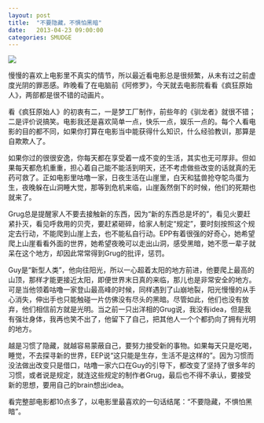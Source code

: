 ```yaml
---
layout: post
title:  "不要隐藏，不惧怕黑暗"
date:   2013-04-23 09:00:00
categories: SMUDGE
---
```


<img src="http://binnng.coding.io/assets/images/fkysr.jpg" />

慢慢的喜欢上电影里不真实的情节，所以最近看电影总是很频繁，从未有过之前虚度光阴的罪恶感。昨晚看了在电脑前《阿修罗》，今天就去电影院看看《疯狂原始人》，两部都是很不错的动画片。

看《疯狂原始人》的初衷有二，一是梦工厂制作，前些年的《驯龙者》就很不错；二是评价说搞笑。电影我还是喜欢简单一点，快乐一点，娱乐一点的。每个人看电影的目的都不同，如果你打算在电影当中能获得什么知识，什么经验教训，那算是自欺欺人了。

如果你过的很很安逸，你每天都在享受着一成不变的生活，其实也无可厚非。但如果每天都危机重重，担心着自己能不能活到明天，还不考虑做些改变的话就真的无药可救了。正如电影里咕噜一家，日夜生活在山崖里，白天和猛兽抢夺鸵鸟蛋为生，夜晚躲在山洞睡大觉，那等到危机来临，山崖轰然倒下的时候，他们的死期也就来了。

Grug总是提醒家人不要去接触新的东西，因为“新的东西总是坏的”，看见火要赶紧扑灭，看见呼救用的贝壳，要赶紧砸碎，给家人制定“规定”，要时刻按照这个规定去行动，不能爬到山崖上去，也不能私自行动。EPP有着很强的好奇心，她希望爬上山崖看看外面的世界，她希望夜晚可以走出山洞，感受黑暗，她不愿一辈子就呆在这个地方，却因此常常得到Grug的批评，惩罚。

Guy是“新型人类”，他向往阳光，所以一心超着太阳的地方前进，他要爬上最高的山顶，那样才能更接近太阳，即便世界末日真的来临，那儿也是非常安全的地方。可是当他领着咕噜一家登山最高峰的时候，同样遇到了山崩地裂，阳光慢慢的从手心消失，伸出手也只能触碰一片仿佛没有尽头的黑暗。尽管如此，他们也没有放弃，他们相信前方就是光明。当之前一只出洋相的Grug说，我没有idea，但是我有强壮身体，我再也笑不出了，他留下了自己，把其他人一个个都扔向了拥有光明的地方。

越是习惯了隐藏，就越容易蒙蔽自己，要努力接受新的事物。如果每天只是吃喝，睡觉，不去探寻新的世界，EEP说“这只能是生存，生活不是这样的”。因为习惯而没法做出改变只是借口，咕噜一家六口在Guy的引导下，都改变了坚持了很多年的习惯，或者说是规定，就连这些规定的制作者Grug，最后也不得不承认，要接受新的思想，要用自己的brain想出idea。

看完整部电影都10点多了，以电影里最喜欢的一句话结尾：“不要隐藏，不惧怕黑暗”。